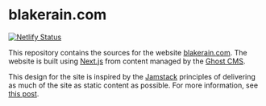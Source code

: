# blakerain.com

[![Netlify Status](https://api.netlify.com/api/v1/badges/ba2a37a1-cb69-4db3-af29-c0a230373b70/deploy-status)](https://app.netlify.com/sites/blakerain-static/deploys)

This repository contains the sources for the website [blakerain.com]. The website is built using
[Next.js] from content managed by the [Ghost CMS].

This design for the site is inspired by the [Jamstack] principles of delivering as much of the
site as static content as possible. For more information, see [this post].

[blakerain.com]: https://blakerain.com
[next.js]: https://nextjs.org
[jamstack]: https://jamstack.org
[ghost cms]: https://ghost.org
[this post]: https://blakerain.com/blog/moving-towards-jamstack-with-netlify
